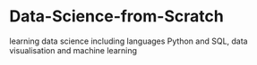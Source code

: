 # Data-Science-from-Scratch
learning data science including languages Python and SQL, data visualisation and machine learning
